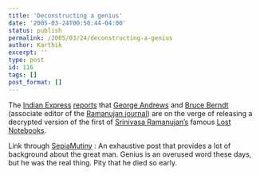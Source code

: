 ```yaml
---
title: 'Deconstructing a genius'
date: '2005-03-24T00:50:44-04:00'
status: publish
permalink: /2005/03/24/deconstructing-a-genius
author: Karthik
excerpt: ''
type: post
id: 116
tags: []
post_format: []
---
```

The [Indian Express](http://www.indianexpress.com) [ reports](http://www.indianexpress.com/full_story.php?content_id=66357) that [George Andrews](http://www.math.psu.edu/andrews/) and [Bruce Berndt](http://www.math.uiuc.edu/~berndt/) (associate editor of the [Ramanujan journal](http://grove.ufl.edu/cgi-bin/cgiwrap/~fgarvan/ram_csh.cgi)) are on the verge of releasing a decrypted version of the first of [Srinivasa Ramanujan’s](http://en.wikipedia.org/wiki/Ramanujan) famous [Lost Notebooks](http://www.flonnet.com/fl1617/16170810.htm).

Link through [SepiaMutiny](http://www.sepiamutiny.com/sepia/archives/001231.html) : An exhaustive post that provides a lot of background about the great man. Genius is an overused word these days, but he was the real thing. Pity that he died so early.